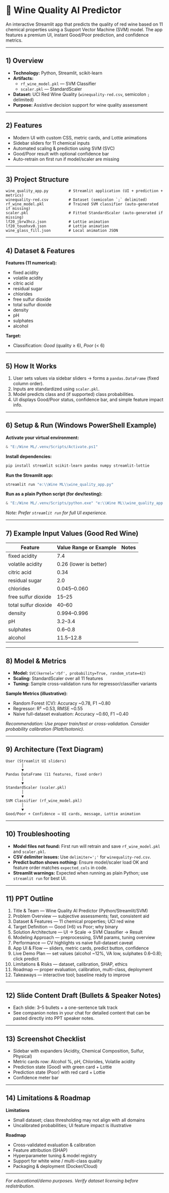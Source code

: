 # 🍷 Wine Quality AI Predictor

An interactive Streamlit app that predicts the quality of red wine based on 11 chemical properties using a Support Vector Machine (SVM) model. The app features a premium UI, instant Good/Poor prediction, and confidence metrics.

---

## 1) Overview

- **Technology:** Python, Streamlit, scikit-learn
- **Artifacts:**  
  - `rf_wine_model.pkl` — SVM Classifier  
  - `scaler.pkl` — StandardScaler
- **Dataset:** UCI Red Wine Quality (`winequality-red.csv`, semicolon `;` delimited)
- **Purpose:** Assistive decision support for wine quality assessment

---

## 2) Features

- Modern UI with custom CSS, metric cards, and Lottie animations
- Sidebar sliders for 11 chemical inputs
- Automated scaling & prediction using SVM (SVC)
- Good/Poor result with optional confidence bar
- Auto-retrain on first run if model/scaler are missing

---

## 3) Project Structure

```
wine_quality_app.py         # Streamlit application (UI + prediction + metrics)
winequality-red.csv         # Dataset (semicolon `;` delimited)
rf_wine_model.pkl           # Trained SVM classifier (auto-generated if missing)
scaler.pkl                  # Fitted StandardScaler (auto-generated if missing)
lf20_jbrw3hcz.json          # Lottie animation
lf20_touohxv0.json          # Lottie animation
wine_glass_fill.json        # Local animation JSON
```

---

## 4) Dataset & Features

**Features (11 numerical):**
- fixed acidity
- volatile acidity
- citric acid
- residual sugar
- chlorides
- free sulfur dioxide
- total sulfur dioxide
- density
- pH
- sulphates
- alcohol

**Target:**  
- Classification: _Good_ (quality ≥ 6), _Poor_ (< 6)

---

## 5) How It Works

1. User sets values via sidebar sliders → forms a `pandas.DataFrame` (fixed column order).
2. Inputs are standardized using `scaler.pkl`.
3. Model predicts class and (if supported) class probabilities.
4. UI displays Good/Poor status, confidence bar, and simple feature impact info.

---

## 6) Setup & Run (Windows PowerShell Example)

**Activate your virtual environment:**
```powershell
& "E:/Wine ML/.venv/Scripts/Activate.ps1"
```

**Install dependencies:**
```powershell
pip install streamlit scikit-learn pandas numpy streamlit-lottie
```

**Run the Streamlit app:**
```powershell
streamlit run "e:\\Wine ML\\wine_quality_app.py"
```

**Run as a plain Python script (for dev/testing):**
```powershell
& "E:/Wine ML/.venv/Scripts/python.exe" "e:\\Wine ML\\wine_quality_app.py"
```

*Note: Prefer `streamlit run` for full UI experience.*

---

## 7) Example Input Values (Good Red Wine)

| Feature               | Value Range or Example      | Notes               |
|-----------------------|----------------------------|---------------------|
| fixed acidity         | 7.4                        |                     |
| volatile acidity      | 0.26 (lower is better)     |                     |
| citric acid           | 0.34                       |                     |
| residual sugar        | 2.0                        |                     |
| chlorides             | 0.045–0.060                |                     |
| free sulfur dioxide   | 15–25                      |                     |
| total sulfur dioxide  | 40–60                      |                     |
| density               | 0.994–0.996                |                     |
| pH                    | 3.2–3.4                    |                     |
| sulphates             | 0.6–0.8                    |                     |
| alcohol               | 11.5–12.8                  |                     |

---

## 8) Model & Metrics

- **Model:** `SVC(kernel='rbf', probability=True, random_state=42)`
- **Scaling:** StandardScaler over all 11 features
- **Tuning:** Sample cross-validation runs for regressor/classifier variants

**Sample Metrics (illustrative):**
- Random Forest (CV): Accuracy ~0.78, F1 ~0.80
- Regressor: R² ~0.53, RMSE ~0.55
- Naive full-dataset evaluation: Accuracy ~0.60, F1 ~0.40

_Recommendation: Use proper train/test or cross-validation. Consider probability calibration (Platt/Isotonic)._

---

## 9) Architecture (Text Diagram)

```
User (Streamlit UI sliders)
       │
       ▼
Pandas DataFrame (11 features, fixed order)
       │
       ▼
StandardScaler (scaler.pkl)
       │
       ▼
SVM Classifier (rf_wine_model.pkl)
       │
       ▼
Good/Poor + Confidence → UI cards, message, Lottie animation
```

---

## 10) Troubleshooting

- **Model files not found:** First run will retrain and save `rf_wine_model.pkl` and `scaler.pkl`.
- **CSV delimiter issues:** Use `delimiter=';'` for `winequality-red.csv`.
- **Predict button shows nothing:** Ensure model/scaler load OK and feature order matches `expected_cols` in code.
- **Streamlit warnings:** Expected when running as plain Python; use `streamlit run` for best UI.

---

## 11) PPT Outline

1. Title & Team — Wine Quality AI Predictor (Python/Streamlit/SVM)
2. Problem Overview — subjective assessments; fast, consistent aid
3. Dataset & Features — 11 chemical properties; UCI red wine
4. Target Definition — Good (≥6) vs Poor; why binary
5. Solution Architecture — UI → Scale → SVM Classifier → Result
6. Modeling Approach — preprocessing, SVM params, tuning overview
7. Performance — CV highlights vs naive full-dataset caveat
8. App UI & Flow — sliders, metric cards, predict button, confidence
9. Live Demo Plan — set values (alcohol ~12%, VA low, sulphates 0.6–0.8); click predict
10. Limitations & Risks — dataset, calibration, SHAP, ethics
11. Roadmap — proper evaluation, calibration, multi-class, deployment
12. Takeaways — interactive tool; baseline ready to improve

---

## 12) Slide Content Draft (Bullets & Speaker Notes)

- Each slide: 3–5 bullets + a one-sentence talk track
- See companion notes in your chat for detailed content that can be pasted directly into PPT speaker notes.

---

## 13) Screenshot Checklist

- Sidebar with expanders (Acidity, Chemical Composition, Sulfur, Physical)
- Metric cards row: Alcohol %, pH, Chlorides, Volatile acidity
- Prediction state (Good) with green card + Lottie
- Prediction state (Poor) with red card + Lottie
- Confidence meter bar

---

## 14) Limitations & Roadmap

**Limitations**
- Small dataset; class thresholding may not align with all domains
- Uncalibrated probabilities; UI feature impact is illustrative

**Roadmap**
- Cross-validated evaluation & calibration
- Feature attribution (SHAP)
- Hyperparameter tuning & model registry
- Support for white wine / multi-class quality
- Packaging & deployment (Docker/Cloud)

---

_For educational/demo purposes. Verify dataset licensing before redistribution._
